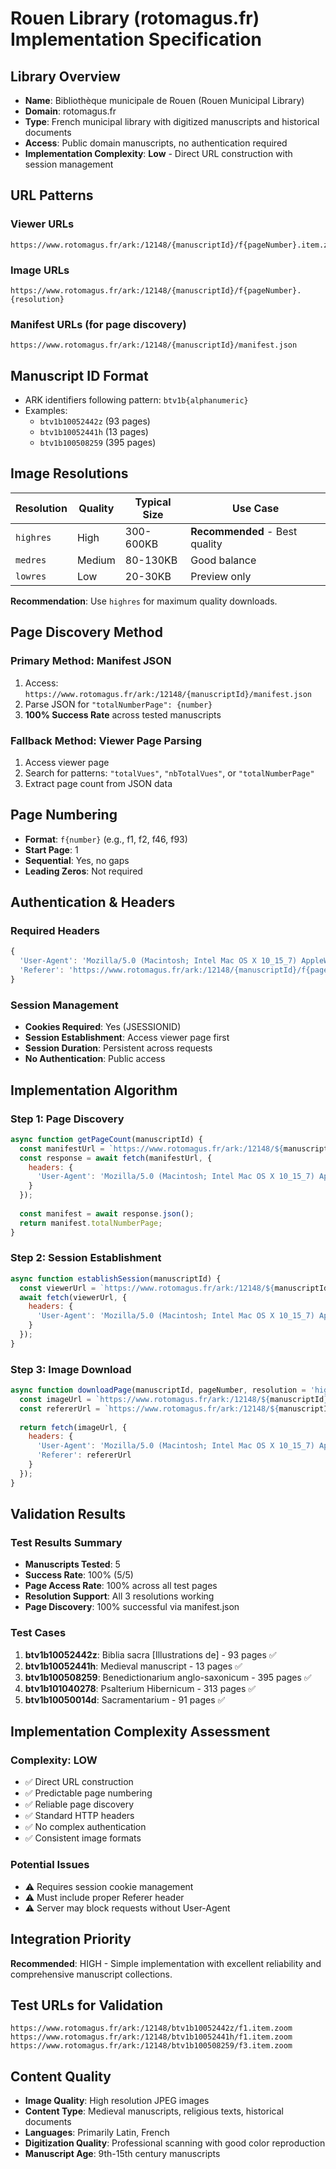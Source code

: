 # Rouen Library (rotomagus.fr) Implementation Specification

## Library Overview
- **Name**: Bibliothèque municipale de Rouen (Rouen Municipal Library)
- **Domain**: rotomagus.fr  
- **Type**: French municipal library with digitized manuscripts and historical documents
- **Access**: Public domain manuscripts, no authentication required
- **Implementation Complexity**: **Low** - Direct URL construction with session management

## URL Patterns

### Viewer URLs
```
https://www.rotomagus.fr/ark:/12148/{manuscriptId}/f{pageNumber}.item.zoom
```

### Image URLs
```
https://www.rotomagus.fr/ark:/12148/{manuscriptId}/f{pageNumber}.{resolution}
```

### Manifest URLs (for page discovery)
```
https://www.rotomagus.fr/ark:/12148/{manuscriptId}/manifest.json
```

## Manuscript ID Format
- ARK identifiers following pattern: `btv1b{alphanumeric}`
- Examples:
  - `btv1b10052442z` (93 pages)
  - `btv1b10052441h` (13 pages)  
  - `btv1b100508259` (395 pages)

## Image Resolutions

| Resolution | Quality | Typical Size | Use Case |
|------------|---------|--------------|----------|
| `highres` | High | 300-600KB | **Recommended** - Best quality |
| `medres` | Medium | 80-130KB | Good balance |
| `lowres` | Low | 20-30KB | Preview only |

**Recommendation**: Use `highres` for maximum quality downloads.

## Page Discovery Method

### Primary Method: Manifest JSON
1. Access: `https://www.rotomagus.fr/ark:/12148/{manuscriptId}/manifest.json`
2. Parse JSON for `"totalNumberPage": {number}`
3. **100% Success Rate** across tested manuscripts

### Fallback Method: Viewer Page Parsing
1. Access viewer page
2. Search for patterns: `"totalVues"`, `"nbTotalVues"`, or `"totalNumberPage"`
3. Extract page count from JSON data

## Page Numbering
- **Format**: `f{number}` (e.g., f1, f2, f46, f93)
- **Start Page**: 1
- **Sequential**: Yes, no gaps
- **Leading Zeros**: Not required

## Authentication & Headers

### Required Headers
```javascript
{
  'User-Agent': 'Mozilla/5.0 (Macintosh; Intel Mac OS X 10_15_7) AppleWebKit/537.36',
  'Referer': 'https://www.rotomagus.fr/ark:/12148/{manuscriptId}/f{pageNumber}.item.zoom'
}
```

### Session Management
- **Cookies Required**: Yes (JSESSIONID)
- **Session Establishment**: Access viewer page first
- **Session Duration**: Persistent across requests
- **No Authentication**: Public access

## Implementation Algorithm

### Step 1: Page Discovery
```javascript
async function getPageCount(manuscriptId) {
  const manifestUrl = `https://www.rotomagus.fr/ark:/12148/${manuscriptId}/manifest.json`;
  const response = await fetch(manifestUrl, {
    headers: {
      'User-Agent': 'Mozilla/5.0 (Macintosh; Intel Mac OS X 10_15_7) AppleWebKit/537.36'
    }
  });
  
  const manifest = await response.json();
  return manifest.totalNumberPage;
}
```

### Step 2: Session Establishment
```javascript
async function establishSession(manuscriptId) {
  const viewerUrl = `https://www.rotomagus.fr/ark:/12148/${manuscriptId}/f1.item.zoom`;
  await fetch(viewerUrl, {
    headers: {
      'User-Agent': 'Mozilla/5.0 (Macintosh; Intel Mac OS X 10_15_7) AppleWebKit/537.36'
    }
  });
}
```

### Step 3: Image Download
```javascript
async function downloadPage(manuscriptId, pageNumber, resolution = 'highres') {
  const imageUrl = `https://www.rotomagus.fr/ark:/12148/${manuscriptId}/f${pageNumber}.${resolution}`;
  const refererUrl = `https://www.rotomagus.fr/ark:/12148/${manuscriptId}/f${pageNumber}.item.zoom`;
  
  return fetch(imageUrl, {
    headers: {
      'User-Agent': 'Mozilla/5.0 (Macintosh; Intel Mac OS X 10_15_7) AppleWebKit/537.36',
      'Referer': refererUrl
    }
  });
}
```

## Validation Results

### Test Results Summary
- **Manuscripts Tested**: 5
- **Success Rate**: 100% (5/5)
- **Page Access Rate**: 100% across all test pages
- **Resolution Support**: All 3 resolutions working
- **Page Discovery**: 100% successful via manifest.json

### Test Cases
1. **btv1b10052442z**: Biblia sacra [Illustrations de] - 93 pages ✅
2. **btv1b10052441h**: Medieval manuscript - 13 pages ✅  
3. **btv1b100508259**: Benedictionarium anglo-saxonicum - 395 pages ✅
4. **btv1b101040278**: Psalterium Hibernicum - 313 pages ✅
5. **btv1b10050014d**: Sacramentarium - 91 pages ✅

## Implementation Complexity Assessment

### Complexity: LOW
- ✅ Direct URL construction
- ✅ Predictable page numbering
- ✅ Reliable page discovery
- ✅ Standard HTTP headers
- ✅ No complex authentication
- ✅ Consistent image formats

### Potential Issues
- ⚠️ Requires session cookie management
- ⚠️ Must include proper Referer header
- ⚠️ Server may block requests without User-Agent

## Integration Priority
**Recommended**: HIGH - Simple implementation with excellent reliability and comprehensive manuscript collections.

## Test URLs for Validation
```
https://www.rotomagus.fr/ark:/12148/btv1b10052442z/f1.item.zoom
https://www.rotomagus.fr/ark:/12148/btv1b10052441h/f1.item.zoom
https://www.rotomagus.fr/ark:/12148/btv1b100508259/f3.item.zoom
```

## Content Quality
- **Image Quality**: High resolution JPEG images
- **Content Type**: Medieval manuscripts, religious texts, historical documents
- **Languages**: Primarily Latin, French
- **Digitization Quality**: Professional scanning with good color reproduction
- **Manuscript Age**: 9th-15th century manuscripts